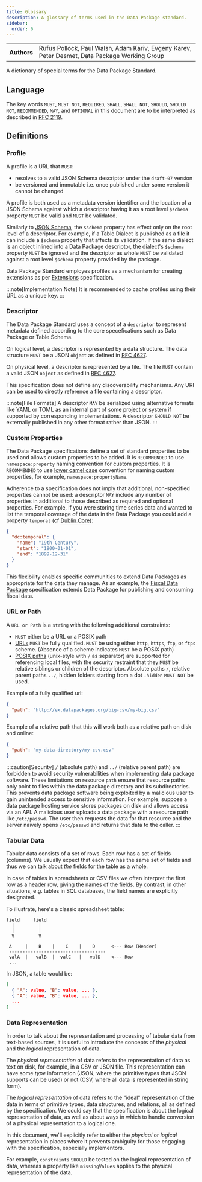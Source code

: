 ```yaml
---
title: Glossary
description: A glossary of terms used in the Data Package standard.
sidebar:
  order: 6
---
```


<table>
  <tr>
    <th>Authors</th>
    <td>Rufus Pollock, Paul Walsh, Adam Kariv, Evgeny Karev, Peter Desmet, Data Package Working Group</td>
  </tr>
</table>

A dictionary of special terms for the Data Package Standard.

## Language

The key words `MUST`, `MUST NOT`, `REQUIRED`, `SHALL`, `SHALL NOT`, `SHOULD`, `SHOULD NOT`, `RECOMMENDED`, `MAY`, and `OPTIONAL` in this document are to be interpreted as described in [RFC 2119](https://www.ietf.org/rfc/rfc2119.txt).

## Definitions

### Profile

A profile is a URL that `MUST`:

- resolves to a valid JSON Schema descriptor under the `draft-07` version
- be versioned and immutable i.e. once published under some version it cannot be changed

A profile is both used as a metadata version identifier and the location of a JSON Schema against which a descriptor having it as a root level `$schema` property `MUST` be valid and `MUST` be validated.

Similarly to [JSON Schema](https://json-schema.org/understanding-json-schema/reference/schema#schema), the `$schema` property has effect only on the root level of a descriptor. For example, if a Table Dialect is published as a file it can include a `$schema` property that affects its validation. If the same dialect is an object inlined into a Data Package descriptor, the dialect's `$schema` property `MUST` be ignored and the descriptor as whole `MUST` be validated against a root level `$schema` property provided by the package.

Data Package Standard employes profiles as a mechanism for creating extensions as per [Extensions](/standard/extensions) specification.

:::note[Implementation Note]
It is recommended to cache profiles using their URL as a unique key.
:::

### Descriptor

The Data Package Standard uses a concept of a `descriptor` to represent metadata defined according to the core specefications such as Data Package or Table Schema.

On logical level, a descriptor is represented by a data structure. The data structure `MUST` be a JSON `object` as defined in [RFC 4627](http://www.ietf.org/rfc/rfc4627.txt).

On physical level, a descriptor is represented by a file. The file `MUST` contain a valid JSON `object` as defined in [RFC 4627](http://www.ietf.org/rfc/rfc4627.txt).

This specification does not define any discoverability mechanisms. Any URI can be used to directly reference a file containing a descriptor.

:::note[File Formats]
A descriptor `MAY` be serialized using alternative formats like YAML or TOML as an internal part of some project or system if supported by corresponding implementations. A descriptor `SHOULD NOT` be externally published in any other format rather than JSON.
:::

### Custom Properties

The Data Package specifications define a set of standard properties to be used and allows custom properties to be added. It is `RECOMMENDED` to use `namespace:property` naming convention for custom properties. It is `RECOMMENDED` to use [lower camel case](https://en.wikipedia.org/wiki/Camel_case) convention for naming custom properties, for example, `namespace:propertyName`.

Adherence to a specification does not imply that additional, non-specified properties cannot be used: a descriptor `MAY` include any number of properties in additional to those described as required and optional properties. For example, if you were storing time series data and wanted to list the temporal coverage of the data in the Data Package you could add a property `temporal` (cf [Dublin Core](http://dublincore.org/documents/usageguide/qualifiers.shtml#temporal)):

```json
{
  "dc:temporal": {
    "name": "19th Century",
    "start": "1800-01-01",
    "end": "1899-12-31"
  }
}
```

This flexibility enables specific communities to extend Data Packages as appropriate for the data they manage. As an example, the [Fiscal Data Package](https://fiscal.datapackage.org) specification extends Data Package for publishing and consuming fiscal data.

### URL or Path

A `URL or Path` is a `string` with the following additional constraints:

- `MUST` either be a URL or a POSIX path
- [URLs](https://en.wikipedia.org/wiki/Uniform_Resource_Locator) `MUST` be fully qualified. `MUST` be using either `http`, `https`, `ftp`, or `ftps` scheme. (Absence of a scheme indicates `MUST` be a POSIX path)
- [POSIX paths](https://en.wikipedia.org/wiki/Path_%28computing%29#POSIX_pathname_definition) (unix-style with `/` as separator) are supported for referencing local files, with the security restraint that they `MUST` be relative siblings or children of the descriptor. Absolute paths `/`, relative parent paths `../`, hidden folders starting from a dot `.hidden` `MUST NOT` be used.

Example of a fully qualified url:

```json
{
  "path": "http://ex.datapackages.org/big-csv/my-big.csv"
}
```

Example of a relative path that this will work both as a relative path on disk and online:

```json
{
  "path": "my-data-directory/my-csv.csv"
}
```

:::caution[Security]
`/` (absolute path) and `../` (relative parent path) are forbidden to avoid security vulnerabilities when implementing data package software. These limitations on resource `path` ensure that resource paths only point to files within the data package directory and its subdirectories. This prevents data package software being exploited by a malicious user to gain unintended access to sensitive information. For example, suppose a data package hosting service stores packages on disk and allows access via an API. A malicious user uploads a data package with a resource path like `/etc/passwd`. The user then requests the data for that resource and the server naively opens `/etc/passwd` and returns that data to the caller.
:::

### Tabular Data

Tabular data consists of a set of rows. Each row has a set of fields (columns). We usually expect that each row has the same set of fields and thus we can talk about _the_ fields for the table as a whole.

In case of tables in spreadsheets or CSV files we often interpret the first row as a header row, giving the names of the fields. By contrast, in other situations, e.g. tables in SQL databases, the field names are explicitly designated.

To illustrate, here's a classic spreadsheet table:

```text
field     field
  |         |
  |         |
  V         V

 A     |    B    |    C    |    D      <--- Row (Header)
 ------------------------------------
 valA  |   valB  |  valC   |   valD    <--- Row
 ...
```

In JSON, a table would be:

```json
[
  { "A": value, "B": value, ... },
  { "A": value, "B": value, ... },
  ...
]
```

### Data Representation

In order to talk about the representation and processing of tabular data from text-based sources, it is useful to introduce the concepts of the _physical_ and the _logical_ representation of data.

The _physical representation_ of data refers to the representation of data as text on disk, for example, in a CSV or JSON file. This representation can have some _type_ information (JSON, where the primitive types that JSON supports can be used) or not (CSV, where all data is represented in string form).

The _logical representation_ of data refers to the "ideal" representation of the data in terms of primitive types, data structures, and relations, all as defined by the specification. We could say that the specification is about the logical representation of data, as well as about ways in which to handle conversion of a physical representation to a logical one.

In this document, we'll explicitly refer to either the _physical_ or _logical_ representation in places where it prevents ambiguity for those engaging with the specification, especially implementors.

For example, `constraints` `SHOULD` be tested on the logical representation of data, whereas a property like `missingValues` applies to the physical representation of the data.
